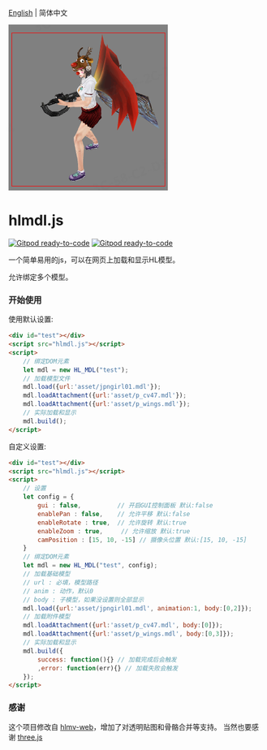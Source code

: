 [English](README.md) | 简体中文

![image](snapshot.png)

# hlmdl.js
[![Gitpod ready-to-code](https://img.shields.io/badge/版本-1.0.0-green)](https://gitee.com/q695290484/hl-model.js)
[![Gitpod ready-to-code](https://img.shields.io/badge/文件大小-580KB-orange)](https://gitee.com/q695290484/hl-model.js/releases)

一个简单易用的js，可以在网页上加载和显示HL模型。

允许绑定多个模型。

### 开始使用

使用默认设置:
```html
<div id="test"></div>
<script src="hlmdl.js"></script>
<script>
    // 绑定DOM元素
    let mdl = new HL_MDL("test");
    // 加载模型文件
    mdl.load({url:'asset/jpngirl01.mdl'});
    mdl.loadAttachment({url:'asset/p_cv47.mdl'});
    mdl.loadAttachment({url:'asset/p_wings.mdl'});
    // 实际加载和显示
    mdl.build();
</script>
```

自定义设置:
```html
<div id="test"></div>
<script src="hlmdl.js"></script>
<script>
    // 设置
    let config = {
        gui : false,          // 开启GUI控制面板 默认:false
        enablePan : false,    // 允许平移 默认:false
        enableRotate : true,  // 允许旋转 默认:true
        enableZoom : true,     // 允许缩放 默认:true
        camPosition : [15, 10, -15] // 摄像头位置 默认:[15, 10, -15]
    }
    // 绑定DOM元素
    let mdl = new HL_MDL("test", config);
    // 加载基础模型
    // url : 必填，模型路径
    // anim : 动作，默认0
    // body : 子模型，如果没设置则全部显示
    mdl.load({url:'asset/jpngirl01.mdl', animation:1, body:[0,2]});
    // 加载附件模型
    mdl.loadAttachment({url:'asset/p_cv47.mdl', body:[0]});
    mdl.loadAttachment({url:'asset/p_wings.mdl', body:[0,3]});
    // 实际加载和显示
    mdl.build({
        success: function(){} // 加载完成后会触发
        ,error: function(err){} // 加载失败会触发
    });
</script>
``` 

### 感谢
这个项目修改自 [hlmv-web](https://github.com/crskycode/hlmv-web)，增加了对透明贴图和骨骼合并等支持。
当然也要感谢 [three.js](https://github.com/mrdoob/three.js)